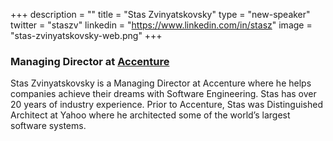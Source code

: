 +++
description = ""
title = "Stas Zvinyatskovsky"
type = "new-speaker"
twitter = "staszv"
linkedin = "https://www.linkedin.com/in/stasz"
image = "stas-zvinyatskovsky-web.png"
+++
<h3>Managing Director at <a href="https://accenture.com" target="_blank">Accenture</a></h3>

<p>Stas Zvinyatskovsky is a Managing Director at Accenture where he helps companies achieve their dreams with Software Engineering. Stas has over 20 years of industry experience. Prior to Accenture, Stas was Distinguished Architect at Yahoo where he architected some of the world’s largest software systems.</p>

<!-- Facebook Pixel Code -->
<script>
 !function(f,b,e,v,n,t,s)
 {if(f.fbq)return;n=f.fbq=function(){n.callMethod?
 n.callMethod.apply(n,arguments):n.queue.push(arguments)};
 if(!f._fbq)f._fbq=n;n.push=n;n.loaded=!0;n.version='2.0';
 n.queue=[];t=b.createElement(e);t.async=!0;
 t.src=v;s=b.getElementsByTagName(e)[0];
 s.parentNode.insertBefore(t,s)}(window, document,'script',
 'https://connect.facebook.net/en_US/fbevents.js');
 fbq('init', '627303307635674');
 fbq('track', 'PageView');
</script>
<noscript><img height="1" width="1" style="display:none"
 src="https://www.facebook.com/tr?id=627303307635674&ev=PageView&noscript=1"
/></noscript>
<!-- End Facebook Pixel Code -->